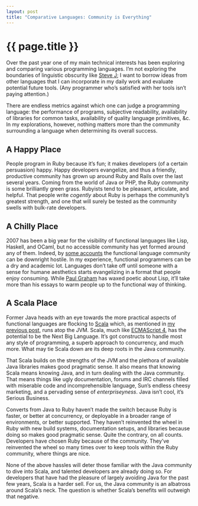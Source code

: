 ```yaml
---
layout: post
title: "Comparative Languages: Community is Everything"
---
```


{{ page.title }}
================

Over the past year one of my main technical interests has been exploring and comparing various programming languages. I’m not exploring the boundaries of linguistic obscurity like [Steve J](http://saladwithsteve.com/); I want to borrow ideas from other languages that I can incorporate in my daily work and evaluate potential future tools. (Any programmer who’s satisfied with her tools isn’t paying attention.)

There are endless metrics against which one can judge a programming language: the performance of programs, subjective readability, availability of libraries for common tasks, availability of quality language primitives, &c. In my explorations, however, nothing matters more than the community surrounding a language when determining its overall success.

A Happy Place
-------------

People program in Ruby because it’s fun; it makes developers (of a certain persuasion) happy. Happy developers evangelize, and thus a friendly, productive community has grown up around Ruby and Rails over the last several years. Coming from the world of Java or PHP, the Ruby community is some brilliantly green grass. Rubyists tend to be pleasant, articulate, and helpful. That people write *cogently* about Ruby is perhaps the community’s greatest strength, and one that will surely be tested as the community swells with bulk-rate developers.

A Chilly Place
--------------

2007 has been a big year for the visibility of functional languages like Lisp, Haskell, and OCaml, but no accessible community has yet formed around any of them. Indeed, by [some accounts](http://nothinghappens.net/?p=217) the functional language community can be downright hostile. In my experience, functional programmers can be a dry and academic lot. Languages don’t take off until someone with a sense for humane aesthetics starts evangelizing in a format that people enjoy consuming. While [Paul Graham](http://www.paulgraham.com/) has waxed poetic about Lisp, it’ll take more than his essays to warm people up to the functional way of thinking.

A Scala Place
-------------

Former Java heads with an eye towards the more practical aspects of functional languages are flocking to [Scala](http://www.scala-lang.org/) which, as mentioned in [my previous post](http://www.al3x.net/2007/12/big-in-2008-dynamic-languages-atop-high.html), runs atop the JVM. Scala, much like [ECMAScript 4](http://www.ecmascript.org/), has the potential to be the Next Big Language. It’s got constructs to handle most any style of programming, a superb approach to concurrency, and much more. What may tie Scala down are its deep roots in the Java community.

That Scala builds on the strengths of the JVM and the plethora of available Java libraries makes good pragmatic sense. It also means that knowing Scala means knowing Java, and in turn dealing with the Java community. That means things like ugly documentation, forums and IRC channels filled with miserable code and incomprehensible language, Sun’s endless cheesy marketing, and a pervading sense of *enterpriseyness*. Java isn’t cool, it’s Serious Business.

Converts from Java to Ruby haven’t made the switch because Ruby is faster, or better at concurrency, or deployable in a broader range of environments, or better supported. They haven’t reinvented the wheel in Ruby with new build systems, documentation setups, and libraries because doing so makes good pragmatic sense. Quite the contrary, on all counts. Developers have chosen Ruby because of the community. They’ve reinvented the wheel so many times over to keep tools within the Ruby community, where things are nice.

None of the above hassles will deter those familiar with the Java community to dive into Scala, and talented developers are already doing so. For developers that have had the pleasure of largely avoiding Java for the past few years, Scala is a harder sell. For us, the Java community is an albatross around Scala’s neck. The question is whether Scala’s benefits will outweigh that negative.
